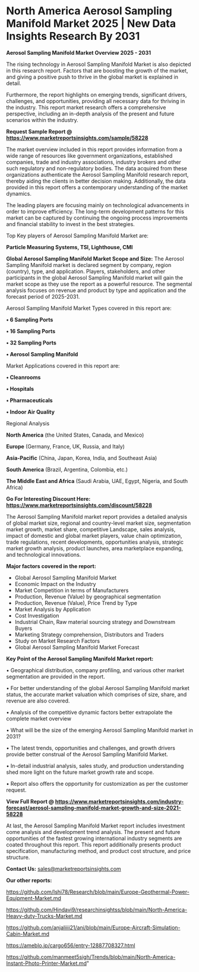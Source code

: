 # North America Aerosol Sampling Manifold Market 2025 | New Data Insights Research By 2031

<Strong> Aerosol Sampling Manifold Market Overview 2025 - 2031</strong>

The rising technology in Aerosol Sampling Manifold Market is also depicted in this research report. Factors that are boosting the growth of the market, and giving a positive push to thrive in the global market is explained in detail.

Furthermore, the report highlights on emerging trends, significant drivers, challenges, and opportunities, providing all necessary data for thriving in the industry. This report market research offers a comprehensive perspective, including an in-depth analysis of the present and future scenarios within the industry.

<strong>Request Sample Report @ <a href=https://www.marketreportsinsights.com/sample/58228>https://www.marketreportsinsights.com/sample/58228</a></strong>

The market overview included in this report provides information from a wide range of resources like government organizations, established companies, trade and industry associations, industry brokers and other such regulatory and non-regulatory bodies. The data acquired from these organizations authenticate the Aerosol Sampling Manifold research report, thereby aiding the clients in better decision making. Additionally, the data provided in this report offers a contemporary understanding of the market dynamics.

The leading players are focusing mainly on technological advancements in order to improve efficiency. The long-term development patterns for this market can be captured by continuing the ongoing process improvements and financial stability to invest in the best strategies.

Top Key players of Aerosol Sampling Manifold Market are:

<strong>Particle Measuring Systems, TSI, Lighthouse, CMI</strong>

<strong><b>Global Aerosol Sampling Manifold Market Scope and Size:</b></strong>
The Aerosol Sampling Manifold market is declared segment by company, region (country), type, and application. Players, stakeholders, and other participants in the global Aerosol Sampling Manifold market will gain the market scope as they use the report as a powerful resource. The segmental analysis focuses on revenue and product by type and application and the forecast period of 2025-2031.

Aerosol Sampling Manifold Market Types covered in this report are:

<strong>• 6 Sampling Ports

• 16 Sampling Ports

• 32 Sampling Ports

• Aerosol Sampling Manifold</strong>

Market Applications covered in this report are:

<strong>• Cleanrooms

• Hospitals

• Pharmaceuticals

• Indoor Air Quality</strong> 

Regional Analysis

<strong>North America</strong> (the United States, Canada, and Mexico)

<strong>Europe</strong> (Germany, France, UK, Russia, and Italy)

<strong>Asia-Pacific</strong> (China, Japan, Korea, India, and Southeast Asia)

<strong>South America</strong> (Brazil, Argentina, Colombia, etc.)

<strong>The Middle East and Africa</strong> (Saudi Arabia, UAE, Egypt, Nigeria, and South Africa)

<strong>Go For Interesting Discount Here: <a href=https://www.marketreportsinsights.com/discount/58228>https://www.marketreportsinsights.com/discount/58228</a></strong>

The Aerosol Sampling Manifold market report provides a detailed analysis of global market size, regional and country-level market size, segmentation market growth, market share, competitive Landscape, sales analysis, impact of domestic and global market players, value chain optimization, trade regulations, recent developments, opportunities analysis, strategic market growth analysis, product launches, area marketplace expanding, and technological innovations.

<strong><b>Major factors covered in the report:</b></strong>
<ul>
  <li>Global Aerosol Sampling Manifold Market </li>
  <li>Economic Impact on the Industry</li>
  <li>Market Competition in terms of Manufacturers</li>
  <li>Production, Revenue (Value) by geographical segmentation</li>
  <li>Production, Revenue (Value), Price Trend by Type</li>
  <li>Market Analysis by Application</li>
  <li>Cost Investigation</li>
  <li>Industrial Chain, Raw material sourcing strategy and Downstream Buyers</li>
  <li>Marketing Strategy comprehension, Distributors and Traders</li>
  <li>Study on Market Research Factors</li>
  <li>Global Aerosol Sampling Manifold Market Forecast</li>
</ul>

<strong><b>Key Point of the Aerosol Sampling Manifold Market report:</b></strong>

• Geographical distribution, company profiling, and various other market segmentation are provided in the report.

• For better understanding of the global Aerosol Sampling Manifold market status, the accurate market valuation which comprises of size, share, and revenue are also covered.

• Analysis of the competitive dynamic factors better extrapolate the complete market overview

• What will be the size of the emerging Aerosol Sampling Manifold market in 2031?

• The latest trends, opportunities and challenges, and growth drivers provide better construal of the Aerosol Sampling Manifold Market.

• In-detail industrial analysis, sales study, and production understanding shed more light on the future market growth rate and scope.

• Report also offers the opportunity for customization as per the customer request.

<strong><b>View Full Report @ <a href=https://www.marketreportsinsights.com/industry-forecast/aerosol-sampling-manifold-market-growth-and-size-2021-58228>https://www.marketreportsinsights.com/industry-forecast/aerosol-sampling-manifold-market-growth-and-size-2021-58228</a></b></strong>


At last, the Aerosol Sampling Manifold Market report includes investment come analysis and development trend analysis. The present and future opportunities of the fastest growing international industry segments are coated throughout this report. This report additionally presents product specification, manufacturing method, and product cost structure, and price structure.

<strong>Contact Us:</strong>
sales@marketreportsinsights.com

<strong>Our other reports:</strong>

<a href=https://github.com/Ishi78/Research/blob/main/Europe-Geothermal-Power-Equipment-Market.md>https://github.com/Ishi78/Research/blob/main/Europe-Geothermal-Power-Equipment-Market.md</a>

<a href=https://github.com/Hindavi9/researchinsightss/blob/main/North-America-Heavy-duty-Trucks-Market.md>https://github.com/Hindavi9/researchinsightss/blob/main/North-America-Heavy-duty-Trucks-Market.md</a>

<a href=https://github.com/anjaliiii21/ani/blob/main/Europe-Aircraft-Simulation-Cabin-Market.md>https://github.com/anjaliiii21/ani/blob/main/Europe-Aircraft-Simulation-Cabin-Market.md</a>

<a href=https://ameblo.jp/cargo656/entry-12887708327.html>https://ameblo.jp/cargo656/entry-12887708327.html</a>

<a href=https://github.com/manmeet5sigh/Trends/blob/main/North-America-Instant-Photo-Printer-Market.md>https://github.com/manmeet5sigh/Trends/blob/main/North-America-Instant-Photo-Printer-Market.md</a>"
